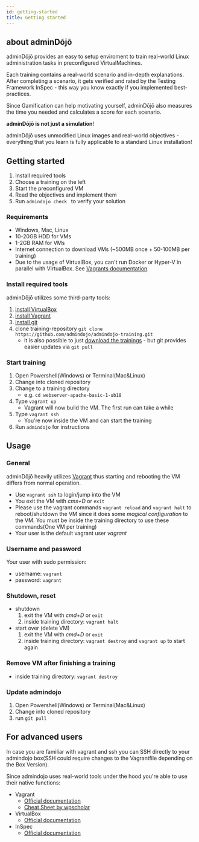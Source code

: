 ```yaml
---
id: getting-started
title: Getting started
---
```


## about adminDōjō

adminDōjō provides an easy to setup enviroment to train real-world Linux administration tasks in preconfigured VirtualMachines.

Each training contains a real-world scenario and in-depth explanations.
After completing a scenario, it gets verified and rated by the Testing Framework InSpec - this way you know exactly if you implemented best-practices.

Since Gamification can help motivating yourself, adminDōjō also measures the time you needed and calculates a score for each scenario. 

**adminDōjō is not just a simulation**!

adminDōjō uses unmodified Linux images and real-world objectives - everything that you learn is fully applicable to a standard Linux installation! 

## Getting started 

1. Install required tools
2. Choose a training on the left
3. Start the preconfigured VM
4. Read the objectives and implement them
5. Run `admindojo check ` to verify your solution


### Requirements
- Windows, Mac, Linux
- 10-20GB HDD for VMs
- 1-2GB RAM for VMs
- Internet connection to download VMs (~500MB once + 50-100MB per training)
- Due to the usage of VirtualBox, you can't run Docker or Hyper-V in parallel with VirtualBox. See [Vagrants documentation](https://www.vagrantup.com/docs/installation/)


### Install required tools
adminDōjō utilizes some third-party tools: 

1. [install VirtualBox](https://www.virtualbox.org/)
2. [install Vagrant](https://www.vagrantup.com/downloads.html)
3. [install git](https://git-scm.com/downloads) 
4. clone training-repository `git clone https://github.com/admindojo/admindojo-training.git`
    - it is also possible to just [download the trainings](https://github.com/admindojo/admindojo-training/archive/master.zip) - but git provides easier updates via `git pull` 

### Start training
1. Open Powershell(Windows) or Terminal(Mac&Linux)
2. Change into cloned repository
3. Change to a training directory
    - e.g. `cd webserver-apache-basic-1-ub18`
4. Type `vagrant up`
    - Vagrant will now build the VM. The first run can take a while 
5. Type `vagrant ssh`
    - You're now inside the VM and can start the training
6. Run `admindojo` for instructions

## Usage
### General
adminDōjō heavily utilizes [Vagrant](https://www.vagrantup.com) thus starting and rebooting the VM differs from normal operation.

- Use `vagrant ssh` to login/jump into the VM
- You exit the VM with _cms+D_ or `exit`
- Please use the vagrant commands `vagrant reload` and `vagrant halt` to reboot/shutdown the VM since it does some _magical configuration_ to the VM. You must be inside the training directory to use these commands(One VM per training)
- Your user is the default vagrant user _vagrant_

### Username and password

Your user with sudo permission:
- username: `vagrant`
- password: `vagrant`

### Shutdown, reset

- shutdown
    1. exit the VM with _cmd+D_ or `exit`
    2. inside training directory: `vagrant halt`
- start over (delete VM)
    1. exit the VM with _cmd+D_ or `exit`
    2. inside training directory: `vagrant destroy` and `vagrant up` to start again
    
### Remove VM after finishing a training
- inside training directory: `vagrant destroy`

### Update admindojo
1. Open Powershell(Windows) or Terminal(Mac&Linux)
2. Change into cloned repository
3. run `git pull`


## For advanced users

In case you are familiar with vagrant and ssh you can SSH directly to your admindojo box(SSH could require changes to the Vagrantfile depending on the Box Version).

Since admindojo uses real-world tools under the hood you're able to use their native functions:

- Vagrant 
    - [Official documentation](https://www.vagrantup.com/docs/cli/)
    - [Cheat Sheet by wpscholar](https://gist.github.com/wpscholar/a49594e2e2b918f4d0c4)
- VirtualBox
    - [Official documentation](https://www.virtualbox.org/wiki/End-user_documentation)
- InSpec 
    - [Official documentation](https://www.inspec.io/docs/reference/cli/)